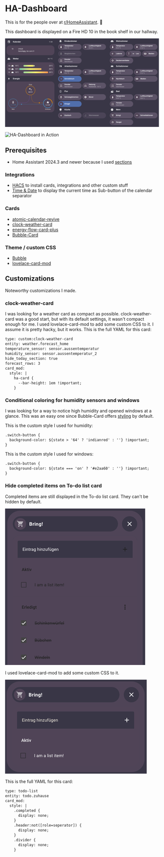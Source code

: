 # HA-Dashboard
 This is for the people over at [r/HomeAssistant](https://www.reddit.com/r/homeassistant/). 👋

This dashboard is displayed on a Fire HD 10 in the book shelf in our hallway.

![HA-Dashboard](images/HA-Dashboard.png)

![HA-Dashboard in Action](images/HA-Dashboard.gif)

## Prerequisites
- Home Assistant 2024.3 and newer because I used [sections](https://www.home-assistant.io/dashboards/sections/)

### Integrations
- [HACS](https://hacs.xyz/) to install cards, integrations and other custom stuff
- [Time & Date](https://www.home-assistant.io/integrations/time_date/) to display the current time as Sub-button of the calendar separator

### Cards
- [atomic-calendar-revive](https://github.com/totaldebug/atomic-calendar-revive)
- [clock-weather-card](https://github.com/pkissling/clock-weather-card)
- [energy-flow-card-plus](https://github.com/flixlix/energy-flow-card-plus)
- [Bubble-Card](https://github.com/Clooos/Bubble-Card)

### Theme / custom CSS
- [Bubble](https://github.com/Clooos/Bubble)
- [lovelace-card-mod](https://github.com/thomasloven/lovelace-card-mod?tab=readme-ov-file)

## Customizations

Noteworthy customizations I made.

### clock-weather-card
I was looking for a weather card as compact as possible. clock-weather-card was a good start, but with its default settings, it wasn't compact enough for me. I used lovelace-card-mod to add some custom CSS to it. I assume it is pretty hacky, but it works. This is the full YAML for this card:

```
type: custom:clock-weather-card
entity: weather.forecast_home
temperature_sensor: sensor.aussentemperatur
humidity_sensor: sensor.aussentemperatur_2
hide_today_section: true
forecast_rows: 3
card_mod:
  style: |
    ha-card {
      --bar-height: 1em !important;
    }
```

### Conditional coloring for humidity sensors and windows
I was looking for a way to notice high humidity and opened windows at a glance. This was an easy one since Bubble-Card offers [styling](https://github.com/Clooos/Bubble-Card#styling) by default.

This is the custom style I used for humidity:
```
.switch-button {
  background-color: ${state > '64' ? 'indianred' : ''} !important;
}
```

This is the custom style I used for windows:
```
.switch-button {
  background-color: ${state === 'on' ? '#e2aa60' : ''} !important;
}
```

### Hide completed items on To-do list card

Completed items are still displayed in the To-do list card. They can't be hidden by default.

![Completed list items are displayed](images/to-do-list-default.png)

I used lovelace-card-mod to add some custom CSS to it.

![Completed list items are hidden](images/to-do-list-hidden.png)

This is the full YAML for this card:

```
type: todo-list
entity: todo.zuhause
card_mod:
  style: |
    .completed {
      display: none;
    }
    .header:not([role=seperator]) {
      display: none;
    }
    .divider {
      display: none;
    }
```
